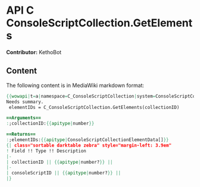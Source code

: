 # API C ConsoleScriptCollection.GetElements

**Contributor:** KethoBot

## Content

The following content is in MediaWiki markdown format:

```mediawiki
{{wowapi|t=a|namespace=C_ConsoleScriptCollection|system=ConsoleScriptCollection}}
Needs summary.
 elementIDs = C_ConsoleScriptCollection.GetElements(collectionID)

==Arguments==
:;collectionID:{{apitype|number}}

==Returns==
:;elementIDs:{{apitype|ConsoleScriptCollectionElementData[]}}
{| class="sortable darktable zebra" style="margin-left: 3.9em"
! Field !! Type !! Description
|-
| collectionID || {{apitype|number?}} || 
|-
| consoleScriptID || {{apitype|number?}} || 
|}
```